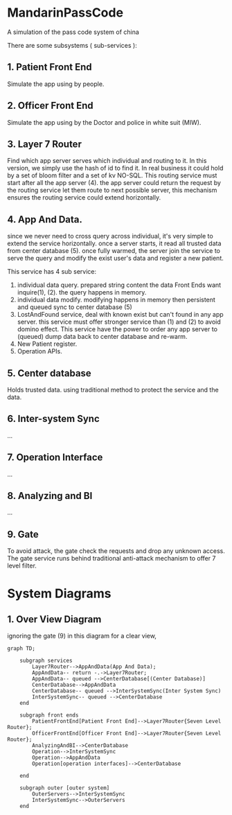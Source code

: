 # MandarinPassCode
A simulation of the pass code system of china

There are some subsystems ( sub-services ):

## 1. Patient Front End
Simulate the app using by people.
## 2. Officer Front End 
Simulate the app using by the Doctor and police in white suit (MIW).
## 3. Layer 7 Router
Find which app server serves which individual and routing to it. In this version, we simply use the hash of id to find it. In real business it could hold by a set of bloom filter and a set of kv NO-SQL. This routing service must start after all the app server (4). the app server could return the request by the routing service let them route to next possible server, this mechanism ensures the routing service could extend horizontally.
## 4. App And Data. 
since we never need to cross query across individual, it's very simple to extend the service horizontally. once a server starts, it read all trusted data from center database (5). once fully warmed, the server join the service to serve the query and modify the exist user's data and register a new patient. 

This service has 4 sub service:
1. individual data query. prepared string content the data Front Ends want inquire(1), (2). the query happens in memory.
2. individual data modify. modifying happens in memory then persistent and queued sync to center database (5)  
3. LostAndFound service, deal with known exist but can't found in any app server. this service must offer stronger service than (1) and (2) to avoid domino effect. This service have the power to order any app server to (queued) dump data back to center database and re-warm.
4. New Patient register.
5. Operation APIs. 
        
## 5. Center database
Holds trusted data. using traditional method to protect the service and the data.
## 6. Inter-system Sync 
...
## 7. Operation Interface
...
## 8. Analyzing and BI
... 
## 9. Gate
   To avoid attack, the gate check the requests and drop any unknown access. The gate service runs behind traditional anti-attack mechanism to offer 7 level filter.

# System Diagrams
## 1. Over View Diagram
ignoring the gate (9) in this diagram for a clear view, 
```mermaid
graph TD;

    subgraph services 
        Layer7Router-->AppAndData(App And Data);
        AppAndData-- return -.->Layer7Router;
        AppAndData-- queued -->CenterDatabase[(Center Database)]
        CenterDatabase-->AppAndData
        CenterDatabase-- queued -->InterSystemSync(Inter System Sync)
        InterSystemSync-- queued -->CenterDatabase
    end

    subgraph front ends
        PatientFrontEnd[Patient Front End]-->Layer7Router{Seven Level Router};
        OfficerFrontEnd[Officer Front End]-->Layer7Router{Seven Level Router};
        AnalyzingAndBI-->CenterDatabase
        Operation-->InterSystemSync
        Operation-->AppAndData
        Operation[operation interfaces]-->CenterDatabase
        
    end 

    subgraph outer [outer system]
        OuterServers-->InterSystemSync
        InterSystemSync-->OuterServers 
    end 
```